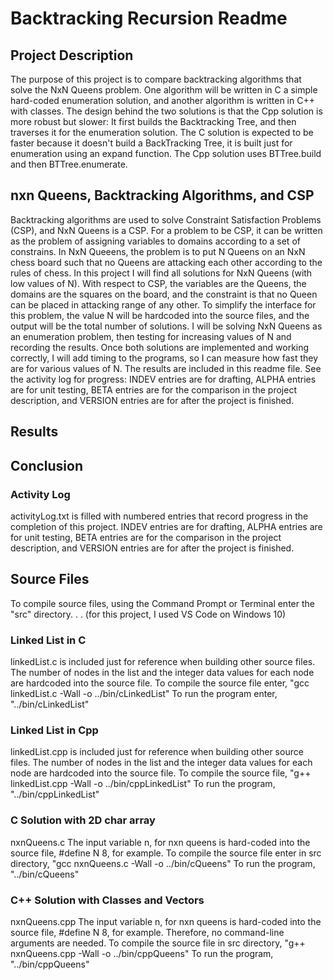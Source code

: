# Backtracking Recursion Readme
## Project Description
The purpose of this project is to compare backtracking algorithms that solve the NxN Queens problem. 
One algorithm will be written in C a simple hard-coded enumeration solution, and another algorithm is written in C++ with classes.
The design behind the two solutions is that the Cpp solution is more robust but slower: It first builds the Backtracking Tree, and then traverses it for the enumeration solution. The C solution is expected to be faster because it doesn't build a BackTracking Tree, it is built just for enumeration using an expand function. The Cpp solution uses BTTree.build and then BTTree.enumerate.

## nxn Queens, Backtracking Algorithms, and CSP
Backtracking algorithms are used to solve Constraint Satisfaction Problems (CSP), and NxN Queens is a CSP. For a problem to be CSP, it can be written as the problem of assigning variables to domains according to a set of constrains. In NxN Queeens, the problem is to put N Queens on an NxN chess board such that no Queens are attacking each other according to the rules of chess. In this project I will find all solutions for NxN Queens (with low values of N). With respect to CSP, the variables are the Queens, the domains are the squares on the board, and the constraint is that no Queen can be placed in attacking range of any other. To simplify the interface for this problem, the value N will be hardcoded into the source files, and the output will be the total number of solutions. I will be solving NxN Queens as an enumeration problem, then testing for increasing values of N and recording the results. Once both solutions are implemented and working correctly, I will add timing to the programs, so I can measure how fast they are for various values of N. The results are included in this readme file. See the activity log for progress: INDEV entries are for drafting, ALPHA entries are for unit testing, BETA entries are for the comparison in the project description, and VERSION entries are for after the project is finished.

## Results

## Conclusion

### Activity Log
activityLog.txt is filled with numbered entries that record progress in the completion of this project. INDEV entries are for drafting, ALPHA entries are for unit testing, BETA entries are for the comparison in the project description, and VERSION entries are for after the project is finished.

## Source Files
To compile source files, using the Command Prompt or Terminal enter the "src" directory. . . (for this project, I used VS Code on Windows 10)
### Linked List in C
linkedList.c is included just for reference when building other source files.
The number of nodes in the list and the integer data values for each node are hardcoded into the source file.
To compile the source file enter,
    "gcc linkedList.c -Wall -o ../bin/cLinkedList"
To run the program enter,
    "../bin/cLinkedList"

### Linked List in Cpp
linkedList.cpp is included just for reference when building other source files.
The number of nodes in the list and the integer data values for each node are hardcoded into the source file.
To compile the source file,
    "g++ linkedList.cpp -Wall -o ../bin/cppLinkedList"
To run the program,
    "../bin/cppLinkedList"

### C Solution with 2D char array
nxnQueens.c
The input variable n, for nxn queens is hard-coded into the source file, #define N 8, for example. 
To compile the source file enter in src directory,
    "gcc nxnQueens.c -Wall -o ../bin/cQueens"
To run the program,
    "../bin/cQueens"

### C++ Solution with Classes and Vectors
nxnQueens.cpp
The input variable n, for nxn queens is hard-coded into the source file, #define N 8, for example. Therefore, no command-line arguments are needed.
To compile the source file in src directory,
    "g++ nxnQueens.cpp -Wall -o ../bin/cppQueens"
To run the program,
    "../bin/cppQueens"
